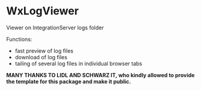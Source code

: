 # WxLogViewer
Viewer on IntegrationServer logs folder

Functions:
<ul>
<li>fast preview of log files</li>
<li>download of log files</li>
<li>tailing of several log files in individual browser tabs</li>
</ul>

<b>MANY THANKS TO LIDL AND SCHWARZ IT, who kindly allowed to provide the template for this package and make it public.</b>
